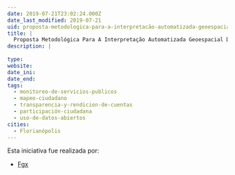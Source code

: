 ```yaml
---
date: 2019-07-21T23:02:24.000Z
date_last_modified: 2019-07-21
uid: proposta-metodologica-para-a-interpretacão-automatizada-geoespacial-da-questão-do-urbano-e-rural-no-brasil
title: |
  Proposta Metodológica Para A Interpretação Automatizada Geoespacial Da Questão Do Urbano E Rural No Brasil
description: |
  
type: 
website: 
date_ini: 
date_end: 
tags:
  - monitoreo-de-servicios-publicos
  - mapeo-ciudadano
  - transparencia-y-rendicion-de-cuentas
  - participación-ciudadana
  - uso-de-datos-abiertos
cities: 
  - Florianópolis
---
```


Esta iniciativa fue realizada por:

- [Fgx](/organizaciones/fgx)
